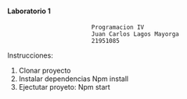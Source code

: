 ####                        Laboratorio 1

                            Programacion IV
                            Juan Carlos Lagos Mayorga
                            21951085
Instrucciones:
1. Clonar proyecto
2. Instalar dependencias
Npm install
3. Ejectutar proyeto:
Npm start
